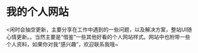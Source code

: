 # 我的个人网站
<闲时会抽空更新，主要分享在工作中遇到的一些问题，以及解决方案，整站UI随心情更新。。当然主要是“借鉴”一些其他好看的个人网站样式。网站中也附带一些个人资料，如果你对我“感兴趣”，欢迎联系我哦~